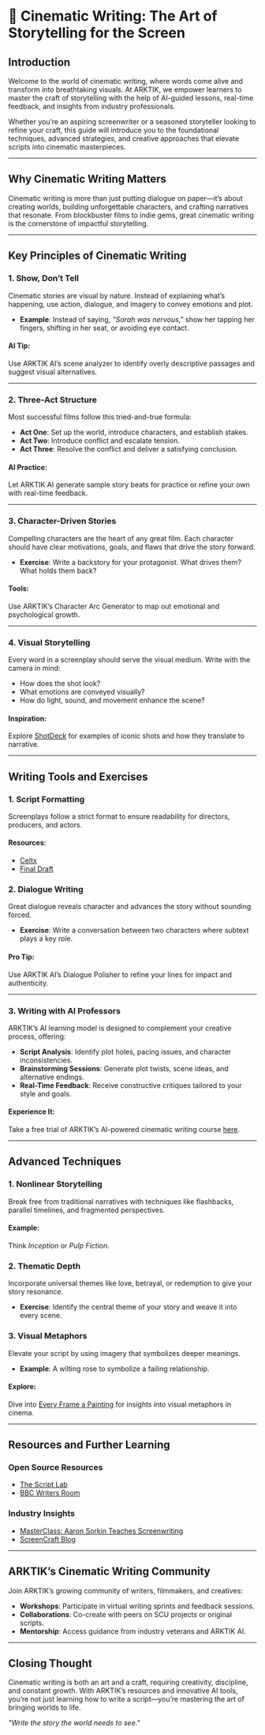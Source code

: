 # 🎥 Cinematic Writing: The Art of Storytelling for the Screen

## Introduction

Welcome to the world of cinematic writing, where words come alive and transform into breathtaking visuals. At ARKTIK, we empower learners to master the craft of storytelling with the help of AI-guided lessons, real-time feedback, and insights from industry professionals. 

Whether you’re an aspiring screenwriter or a seasoned storyteller looking to refine your craft, this guide will introduce you to the foundational techniques, advanced strategies, and creative approaches that elevate scripts into cinematic masterpieces.

---

## Why Cinematic Writing Matters

Cinematic writing is more than just putting dialogue on paper—it’s about creating worlds, building unforgettable characters, and crafting narratives that resonate. From blockbuster films to indie gems, great cinematic writing is the cornerstone of impactful storytelling.

---

## Key Principles of Cinematic Writing

### **1. Show, Don’t Tell**
Cinematic stories are visual by nature. Instead of explaining what’s happening, use action, dialogue, and imagery to convey emotions and plot.

- **Example**: Instead of saying, *"Sarah was nervous,"* show her tapping her fingers, shifting in her seat, or avoiding eye contact.

#### AI Tip:
Use ARKTIK AI’s scene analyzer to identify overly descriptive passages and suggest visual alternatives.

---

### **2. Three-Act Structure**
Most successful films follow this tried-and-true formula:
- **Act One**: Set up the world, introduce characters, and establish stakes.
- **Act Two**: Introduce conflict and escalate tension.
- **Act Three**: Resolve the conflict and deliver a satisfying conclusion.

#### AI Practice:
Let ARKTIK AI generate sample story beats for practice or refine your own with real-time feedback.

---

### **3. Character-Driven Stories**
Compelling characters are the heart of any great film. Each character should have clear motivations, goals, and flaws that drive the story forward.

- **Exercise**: Write a backstory for your protagonist. What drives them? What holds them back?

#### Tools:
Use ARKTIK’s Character Arc Generator to map out emotional and psychological growth.

---

### **4. Visual Storytelling**
Every word in a screenplay should serve the visual medium. Write with the camera in mind:
- How does the shot look?
- What emotions are conveyed visually?
- How do light, sound, and movement enhance the scene?

#### Inspiration:
Explore [ShotDeck](https://shotdeck.com) for examples of iconic shots and how they translate to narrative.

---

## Writing Tools and Exercises

### **1. Script Formatting**
Screenplays follow a strict format to ensure readability for directors, producers, and actors.

#### Resources:
- [Celtx](https://www.celtx.com)
- [Final Draft](https://www.finaldraft.com)

### **2. Dialogue Writing**
Great dialogue reveals character and advances the story without sounding forced.

- **Exercise**: Write a conversation between two characters where subtext plays a key role.

#### Pro Tip:
Use ARKTIK AI’s Dialogue Polisher to refine your lines for impact and authenticity.

---

### **3. Writing with AI Professors**
ARKTIK’s AI learning model is designed to complement your creative process, offering:
- **Script Analysis**: Identify plot holes, pacing issues, and character inconsistencies.
- **Brainstorming Sessions**: Generate plot twists, scene ideas, and alternative endings.
- **Real-Time Feedback**: Receive constructive critiques tailored to your style and goals.

#### Experience It:
Take a free trial of ARKTIK’s AI-powered cinematic writing course [here](https://arktikinitiative.com).

---

## Advanced Techniques

### **1. Nonlinear Storytelling**
Break free from traditional narratives with techniques like flashbacks, parallel timelines, and fragmented perspectives.

#### Example:
Think *Inception* or *Pulp Fiction.*

### **2. Thematic Depth**
Incorporate universal themes like love, betrayal, or redemption to give your story resonance.

- **Exercise**: Identify the central theme of your story and weave it into every scene.

### **3. Visual Metaphors**
Elevate your script by using imagery that symbolizes deeper meanings.

- **Example**: A wilting rose to symbolize a failing relationship.

#### Explore:
Dive into [Every Frame a Painting](https://vimeo.com/everyframeapainting) for insights into visual metaphors in cinema.

---

## Resources and Further Learning

### **Open Source Resources**
- [The Script Lab](https://thescriptlab.com)
- [BBC Writers Room](https://www.bbc.co.uk/writersroom)

### **Industry Insights**
- [MasterClass: Aaron Sorkin Teaches Screenwriting](https://www.masterclass.com)
- [ScreenCraft Blog](https://screencraft.org)

---

## ARKTIK’s Cinematic Writing Community

Join ARKTIK’s growing community of writers, filmmakers, and creatives:
- **Workshops**: Participate in virtual writing sprints and feedback sessions.
- **Collaborations**: Co-create with peers on SCU projects or original scripts.
- **Mentorship**: Access guidance from industry veterans and ARKTIK AI.

---

## Closing Thought

Cinematic writing is both an art and a craft, requiring creativity, discipline, and constant growth. With ARKTIK’s resources and innovative AI tools, you’re not just learning how to write a script—you’re mastering the art of bringing worlds to life.

*"Write the story the world needs to see."*
